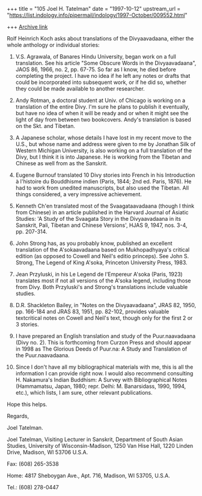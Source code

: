 +++
title = "105 Joel H. Tatelman"
date = "1997-10-12"
upstream_url = "https://list.indology.info/pipermail/indology/1997-October/009552.html"

+++
[Archive link](https://list.indology.info/pipermail/indology/1997-October/009552.html)

Rolf Heinrich Koch asks about translations of the Divyaavadaana, either the
whole anthology or individual stories:

1. V.S. Agrawala, of Banares Hindu University, began work on a full
translation. See his article "Some Obscure Words in the Divyaavadaana",
JAOS 86, 1966, no. 2, pp. 67-75. So far as I know, he died before
completing the project. I have no idea if he left any notes or drafts that
could be incorporated into subsequent work, or if he did so, whether they
could be made available to another researcher.

2. Andy Rotman, a doctoral student at Univ. of Chicago is working on a
translation of the entire Divy. I'm sure he plans to publish it eventually,
but have no idea of when it will be ready and or when it might see the
light of day from between two bookcovers. Andy's translation is based on
the Skt. and Tibetan.

3. A Japanese scholar, whose details I have lost in my recent move to the
U.S., but whose name and address were given to me by Jonathan Silk of
Western Michigan University, is also working on a full translation of the
Divy, but I think it is into Japanese. He is working from the Tibetan and
Chinese as well from as the Sanskrit.

4.  Eugene Burnouf translated 10 Divy stories into French in his
Introduction à l'histoire du Bouddhisme indien (Paris, 1844; 2nd ed. Paris,
1876). He had to work from unedited manuscripts, but also used the Tibetan.
All things considered, a very impressive achievement.

5. Kenneth Ch'en translated most of the Svaagataavadaana (though I think
from Chinese) in an article published in the Harvard Journal of Asiatic
Studies: 'A Study of the Svaagata Story in the Divyaavadaana in its
Sanskrit, Pali, Tibetan and Chinese Versions', HJAS 9, 1947, nos. 3-4, pp.
207-314.

6. John Strong has, as you probably know, published an excellent
translation of the A'sokaavadaana based on Mukhopadhyaya's critical edition
(as opposed to Cowell and Neil's editio princeps). See John S. Strong, The
Legend of King A'soka, Princeton University Press, 1983.

7. Jean Przyluski, in his Le Legend de l'Empereur A'soka (Paris, 1923)
translates most if not all versions of the A'soka legend, including those
from Divy. Both Przyluski's and Strong's translations include valuable
studies.

8. D.R. Shackleton Bailey, in "Notes on the Divyaavadaana", JRAS 82, 1950,
pp. 166-184 and JRAS 83, 1951, pp. 82-102, provides valuable textcritical
notes on Cowell and Neil's text, though only for the first 2 or 3 stories.

9. I have prepared an English translation and study of the Puur.naavadaana
(Divy no. 2). This is forthcoming from Curzon Press and should appear in
1998 as The Glorious Deeds of Puur.na: A Study and Translation of the
Puur.naavadaana.

10. Since I don't have all my bibliographical materials with me, this is
all the information I can provide right now. I would also recommend
consulting H. Nakamura's Indian Buddhism: A Survey with Bibliographical
Notes (Hammamatsu, Japan, 1980; repr. Delhi: M. Banarsidass, 1990, 1994,
etc.), which lists, I am sure, other relevant publications.

Hope this helps.

Regards,

Joel Tatelman.




Joel Tatelman,
Visiting Lecturer in Sanskrit,
Department of South Asian Studies,
University of Wisconsin-Madison,
1250 Van Hise Hall, 1220 Linden Drive,
Madison, WI 53706 U.S.A.

Fax: (608) 265-3538

Home: 4817 Sheboygan Ave., Apt. 716,
        Madison, WI 53705, U.S.A.

Tel.: (608) 278-0447



